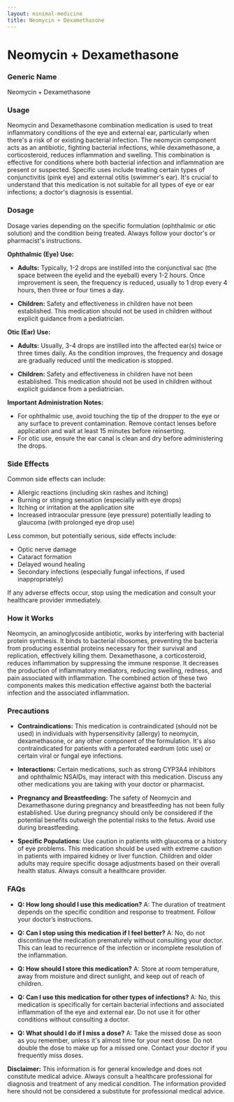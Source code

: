 ```yaml
---
layout: minimal-medicine
title: Neomycin + Dexamethasone
---
```


# Neomycin + Dexamethasone
### Generic Name
Neomycin + Dexamethasone

### Usage

Neomycin and Dexamethasone combination medication is used to treat inflammatory conditions of the eye and external ear, particularly when there's a risk of or existing bacterial infection.  The neomycin component acts as an antibiotic, fighting bacterial infections, while dexamethasone, a corticosteroid, reduces inflammation and swelling.  This combination is effective for conditions where both bacterial infection and inflammation are present or suspected.  Specific uses include treating certain types of conjunctivitis (pink eye) and external otitis (swimmer's ear). It's crucial to understand that this medication is not suitable for all types of eye or ear infections; a doctor's diagnosis is essential.


### Dosage

Dosage varies depending on the specific formulation (ophthalmic or otic solution) and the condition being treated.  Always follow your doctor's or pharmacist's instructions.

**Ophthalmic (Eye) Use:**

* **Adults:** Typically, 1-2 drops are instilled into the conjunctival sac (the space between the eyelid and the eyeball) every 1-2 hours. Once improvement is seen, the frequency is reduced, usually to 1 drop every 4 hours, then three or four times a day.

* **Children:** Safety and effectiveness in children have not been established.  This medication should not be used in children without explicit guidance from a pediatrician.

**Otic (Ear) Use:**

* **Adults:**  Usually, 3-4 drops are instilled into the affected ear(s) twice or three times daily.  As the condition improves, the frequency and dosage are gradually reduced until the medication is stopped.

* **Children:** Safety and effectiveness in children have not been established.  This medication should not be used in children without explicit guidance from a pediatrician.


**Important Administration Notes:**

* For ophthalmic use, avoid touching the tip of the dropper to the eye or any surface to prevent contamination. Remove contact lenses before application and wait at least 15 minutes before reinserting.
* For otic use, ensure the ear canal is clean and dry before administering the drops.


### Side Effects

Common side effects can include:

* Allergic reactions (including skin rashes and itching)
* Burning or stinging sensation (especially with eye drops)
* Itching or irritation at the application site
* Increased intraocular pressure (eye pressure) potentially leading to glaucoma (with prolonged eye drop use)


Less common, but potentially serious, side effects include:

* Optic nerve damage
* Cataract formation
* Delayed wound healing
* Secondary infections (especially fungal infections, if used inappropriately)


If any adverse effects occur, stop using the medication and consult your healthcare provider immediately.


### How it Works

Neomycin, an aminoglycoside antibiotic, works by interfering with bacterial protein synthesis.  It binds to bacterial ribosomes, preventing the bacteria from producing essential proteins necessary for their survival and replication, effectively killing them. Dexamethasone, a corticosteroid, reduces inflammation by suppressing the immune response. It decreases the production of inflammatory mediators, reducing swelling, redness, and pain associated with inflammation.  The combined action of these two components makes this medication effective against both the bacterial infection and the associated inflammation.


### Precautions

* **Contraindications:** This medication is contraindicated (should not be used) in individuals with hypersensitivity (allergy) to neomycin, dexamethasone, or any other component of the formulation.  It's also contraindicated for patients with a perforated eardrum (otic use) or certain viral or fungal eye infections.

* **Interactions:**  Certain medications, such as strong CYP3A4 inhibitors and ophthalmic NSAIDs, may interact with this medication.  Discuss any other medications you are taking with your doctor or pharmacist.

* **Pregnancy and Breastfeeding:**  The safety of Neomycin and Dexamethasone during pregnancy and breastfeeding has not been fully established.  Use during pregnancy should only be considered if the potential benefits outweigh the potential risks to the fetus.  Avoid use during breastfeeding.

* **Specific Populations:** Use caution in patients with glaucoma or a history of eye problems.  This medication should be used with extreme caution in patients with impaired kidney or liver function. Children and older adults may require specific dosage adjustments based on their overall health status. Always consult a healthcare provider.


### FAQs

* **Q: How long should I use this medication?** A: The duration of treatment depends on the specific condition and response to treatment. Follow your doctor’s instructions.


* **Q: Can I stop using this medication if I feel better?** A: No, do not discontinue the medication prematurely without consulting your doctor. This can lead to recurrence of the infection or incomplete resolution of the inflammation.


* **Q: How should I store this medication?** A: Store at room temperature, away from moisture and direct sunlight, and keep out of reach of children.


* **Q: Can I use this medication for other types of infections?** A: No, this medication is specifically for certain bacterial infections and associated inflammation of the eye and external ear.  Do not use it for other conditions without consulting a doctor.


* **Q: What should I do if I miss a dose?** A: Take the missed dose as soon as you remember, unless it's almost time for your next dose. Do not double the dose to make up for a missed one.  Contact your doctor if you frequently miss doses.

**Disclaimer:** This information is for general knowledge and does not constitute medical advice. Always consult a healthcare professional for diagnosis and treatment of any medical condition.  The information provided here should not be considered a substitute for professional medical advice.
